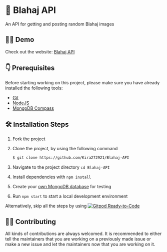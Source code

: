 # 🦈 Blahaj API
An API for getting and posting random Blahaj images 

## 👨‍💻 Demo

Check out the website: [Blahaj API](https://blahaj-api.herokuapp.com/)

## 👇 Prerequisites

Before starting working on this project, please make sure you have already installed the following tools:

- [Git](https://git-scm.com/downloads)
- [NodeJS](https://nodejs.org/en/download/)
- [MongoDB Compass](https://www.mongodb.com/try/download/compass)

## 🛠️ Installation Steps

1. Fork the project
2. Clone the project, by using the following command

   ```bash
   $ git clone https://github.com/Kira272921/Blahaj-API
   ```
3. Navigate to the project directory `cd Blahaj-API`
4. Install dependencies with `npm install`
5. Create your [own MongoDB database](https://www.mongodb.com/basics/create-database) for testing
6. Run `npm start` to start a local development environment

Alternatively, skip all the steps by using [![Gitpod Ready-to-Code](https://img.shields.io/badge/Gitpod-Ready--to--Code-blue?logo=gitpod)](https://gitpod.io/#https://github.com/ASEAN-Build-The-Earth/ASEAN-API-V2)

## 👨‍💻 Contributing

All kinds of contributions are always welcomed. It is recommended to either tell the maintainers that you are working on a previously made issue or make a new issue and let the maintainers now that you are working on it.

